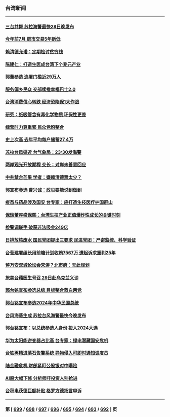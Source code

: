 ### 台湾新闻
---
#### [三台共舞 苏拉海警最快28日晚发布](../../pages/ncid1349361/n14062755.md) 
#### [今年前7月 房市交易5年新低](../../pages/ncid1349361/n14062721.md) 
#### [赖清德允诺：定期检讨贫穷线](../../pages/ncid1349361/n14062723.md) 
#### [陈建仁：打造生医成台湾下个兆元产业](../../pages/ncid1349361/n14062754.md) 
#### [郭董参选 连署门槛近29万人](../../pages/ncid1349361/n14062725.md) 
#### [服务偏乡民众 交部续推幸福巴士2.0](../../pages/ncid1349361/n14062727.md) 
#### [台湾消费信心转跌 经济恐陷保1大作战](../../pages/ncid1349361/n14062763.md) 
#### [研究：纸吸管含有毒化学物质 环保性更差](../../pages/ncid1349361/n14062760.md) 
#### [绿营时力尊重郭 民众党盼整合](../../pages/ncid1349361/n14062729.md) 
#### [史上次高 去年平均每户储蓄27.4万](../../pages/ncid1349361/n14062716.md) 
#### [苏拉台风逼近 台气象局：23:30发海警](../../pages/ncid1349361/n14062741.md) 
#### [两岸观光开放期程 交长：对岸未善意回应](../../pages/ncid1349361/n14062732.md) 
#### [中共禁台芒果 学者：嫌赖清德票太少？](../../pages/ncid1349361/n14062719.md) 
#### [郭宣布参选 曹兴诚：政见要能说到做到](../../pages/ncid1349361/n14062717.md) 
#### [疫苗与药品涉及国安 台专家：应打造生技医疗护国群山](../../pages/ncid1349361/n14062734.md) 
#### [保瑞董座盛保熙：台湾生技产业正值爆炸性成长的关键时刻](../../pages/ncid1349361/n14062715.md) 
#### [检警调联手 破获非法吸金249亿](../../pages/ncid1349361/n14062707.md) 
#### [日排放核废水 国民党团提出三要求 民进党团：严密监控、科学验证](../../pages/ncid1349361/n14062686.md) 
#### [台营建署组长用前瞻计划收贿7567万 遭起诉求重判25年](../../pages/ncid1349361/n14062687.md) 
#### [蒋万安双城论坛会宋涛？北市府：无此规划](../../pages/ncid1349361/n14062688.md) 
#### [旅美台藉医生号召 29日赴乌克兰义诊](../../pages/ncid1349361/n14062684.md) 
#### [郭台铭宣布参选总统 目标整合蓝白两党](../../pages/ncid1349361/n14062676.md) 
#### [郭台铭宣布参选2024年中华民国总统](../../pages/ncid1349361/n14062405.md) 
#### [台风海葵生成 苏拉台风海警最快今晚发布](../../pages/ncid1349361/n14062315.md) 
#### [郭台铭宣布：以总统参选人身份 投入2024大选](../../pages/ncid1349361/n14062311.md) 
#### [华为太阳能逆变器占比高 台专家：绿电潜藏国安危机](../../pages/ncid1349361/n14061999.md) 
#### [台铁再精进落石告警系统 异物侵入可即时通知调度员](../../pages/ncid1349361/n14062074.md) 
#### [陆金融危机 财部紧盯公股银对中曝险](../../pages/ncid1349361/n14062043.md) 
#### [AI股大幅下修 分析师吁投资人别抢进](../../pages/ncid1349361/n14062042.md) 
#### [台积电获德巨额补贴 格罗方德扬言申诉](../../pages/ncid1349361/n14062040.md) 

---
#### 第 [ [699](./699.md) / [698](./698.md) / [697](./697.md) / [696](./696.md) / [695](./695.md) / [694](./694.md) / [693](./693.md) / [692](./692.md) ] 页
